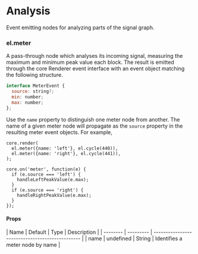 # Analysis

Event emitting nodes for analyzing parts of the signal graph.


### el.meter

A pass-through node which analyses its incoming signal, measuring the
maximum and minimum peak value each block. The result is emitted through the
core Renderer event interface with an event object matching the following
structure.

```javascript
interface MeterEvent {
  source: string?;
  min: number;
  max: number;
};
```

Use the `name` property to distinguish one meter node from another. The name
of a given meter node will propagate as the `source` property in the resulting
meter event objects. For example,

```
core.render(
  el.meter({name: 'left'}, el.cycle(440)),
  el.meter({name: 'right'}, el.cycle(441)),
);

core.on('meter', function(e) {
  if (e.source === 'left') {
    handleLeftPeakValue(e.max);
  }
  if (e.source === 'right') {
    handleRightPeakValue(e.max);
  }
});
```

#### Props

| Name     | Default   | Type   | Description                            |
| -------- | --------- | ----------------------------------------------- |
| name     | undefined | String | Identifies a meter node by name        |

